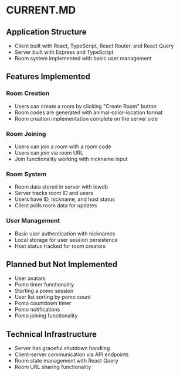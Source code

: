 # CURRENT.MD

## Application Structure
- Client built with React, TypeScript, React Router, and React Query
- Server built with Express and TypeScript
- Room system implemented with basic user management

## Features Implemented

### Room Creation
- Users can create a room by clicking "Create Room" button
- Room codes are generated with animal-color-location format
- Room creation implementation complete on the server side

### Room Joining
- Users can join a room with a room code
- Users can join via room URL
- Join functionality working with nickname input

### Room System
- Room data stored in server with lowdb
- Server tracks room ID and users
- Users have ID, nickname, and host status
- Client polls room data for updates

### User Management
- Basic user authentication with nicknames
- Local storage for user session persistence
- Host status tracked for room creators

## Planned but Not Implemented
- User avatars
- Pomo timer functionality
- Starting a pomo session
- User list sorting by pomo count
- Pomo countdown timer
- Pomo notifications
- Pomo joining functionality

## Technical Infrastructure
- Server has graceful shutdown handling
- Client-server communication via API endpoints
- Room state management with React Query
- Room URL sharing functionality
